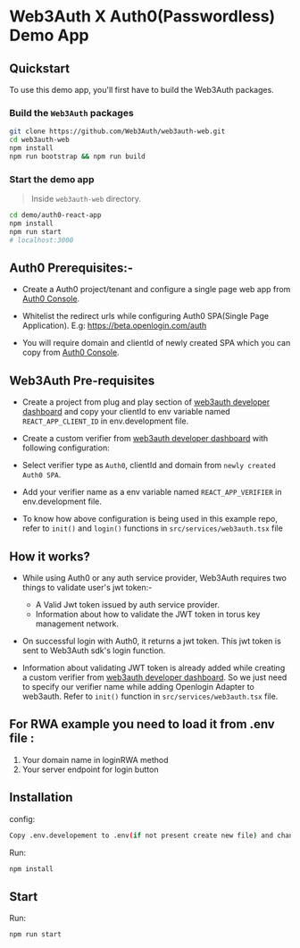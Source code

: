 # Web3Auth X Auth0(Passwordless) Demo App

## Quickstart

To use this demo app, you'll first have to build the Web3Auth packages.

### Build the `Web3Auth` packages

```bash
git clone https://github.com/Web3Auth/web3auth-web.git
cd web3auth-web
npm install
npm run bootstrap && npm run build
```

### Start the demo app

> Inside `web3auth-web` directory.

```bash
cd demo/auth0-react-app
npm install
npm run start
# localhost:3000
```

## Auth0 Prerequisites:-

- Create a Auth0 project/tenant and configure a single page web app from [Auth0 Console](https://manage.auth0.com/).

- Whitelist the redirect urls while configuring Auth0 SPA(Single Page Application). E.g: https://beta.openlogin.com/auth

- You will require domain and clientId of newly created SPA which you can copy from [Auth0 Console](https://manage.auth0.com/).

## Web3Auth Pre-requisites

- Create a project from plug and play section of [web3auth developer dashboard](https://dashboard.web3auth.io) and
  copy your clientId to env variable named `REACT_APP_CLIENT_ID` in env.development file.

- Create a custom verifier from [web3auth developer dashboard](https://dashboard.web3auth.io) with following configuration:

- Select verifier type as `Auth0`, clientId and domain from `newly created Auth0 SPA`.

- Add your verifier name as a env variable named `REACT_APP_VERIFIER` in env.development file.

- To know how above configuration is being used in this example repo, refer to `init()` and `login()` functions in `src/services/web3auth.tsx` file

## How it works?

- While using Auth0 or any auth service provider, Web3Auth requires two things to validate user's jwt token:-

  - A Valid Jwt token issued by auth service provider.
  - Information about how to validate the JWT token in torus key management network.

- On successful login with Auth0, it returns a jwt token. This jwt token is sent to Web3Auth sdk's login function.

- Information about validating JWT token is already added while creating a custom verifier from [web3auth developer dashboard](https://dashboard.web3auth.io). So we just need to specify our verifier name while adding Openlogin Adapter to web3auth. Refer to `init()` function in `src/services/web3auth.tsx` file.

## For RWA example you need to load it from .env file :

1. Your domain name in loginRWA method
2. Your server endpoint for login button

## Installation

config:

```bash
Copy .env.developement to .env(if not present create new file) and change configuration of app accordingly using .env file.
```

Run:

```bash
npm install
```

## Start

Run:

```bash
npm run start
```
